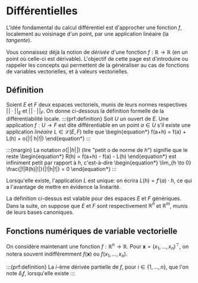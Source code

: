 # Différentielles

L'idée fondamental du calcul différentiel est d'approcher une fonction $f$, localement au voisinage d'un point, par une application linéaire (la *tangente*).

Vous connaissez déjà la notion de *dérivée* d'une fonction $f:\mathbb{R} \to \mathbb{R}$ (en un point où celle-ci est dérivable). L'objectif de cette page est d'introduire ou rappeler les concepts qui permettent de la généraliser au cas de fonctions de variables vectorielles, et à valeurs vectorielles.

## Définition

Soient $E$ et $F$ deux espaces vectoriels, munis de leurs normes respectives $|\!| \cdot |\!|_E$ et $|\!| \cdot |\!|_F$. On donne ci-dessous la définition formelle de la différentiabilité locale.
:::{prf:definition}
Soit $U$ un ouvert de $E$. Une application $f:U \to F$ est dite différentiable en un point $a \in U$ s'il existe une application *linéaire* $L \in \mathcal{L}(E,F)$ telle que
\begin{equation*}
    f(a+h) = f(a) + L(h) + o(|\!| h|\!|)
\end{equation*}
:::

:::{margin}
La notation $o(|\!|h|\!|)$ (lire "petit o de norme de $h$") signifie que le reste
\begin{equation*}
    R(h) = f(a+h) - f(a) - L(h)
\end{equation*}
est infiniment petit par rapport à $h$, c'est-à-dire
\begin{equation*}
    \lim_{h \to 0} \frac{|\!|R(h)|\!|}{|\!|h|\!|} = 0
\end{equation*}
:::

Lorsqu'elle existe, l'application $L$ est unique: on écrira $L(h) = f'(a) \cdot h$, ce qui a l'avantage de mettre en évidence la linéarité.

La définition ci-dessus est valable pour des espaces $E$ et $F$ génériques. Dans la suite, on suppose que $E$ et $F$ sont respectivement $\mathbb{R}^n$ et $\mathbb{R}^m$, munis de leurs bases canoniques.

## Fonctions numériques de variable vectorielle

On considère maintenant une fonction $f:\mathbb{R}^n \to \mathbb{R}$. Pour $\mathbf{x} = (x_1,\ldots,x_n)^\top$, on notera souvent indifféremment $f(\mathbf{x})$ ou $f(x_1,\ldots,x_n)$.

:::{prf:definition}
La $i$-ème dérivée partielle de $f$, pour $i \in \{1,\ldots,n\}$, que l'on note $\delta_i f$, lorsqu'elle existe
:::
